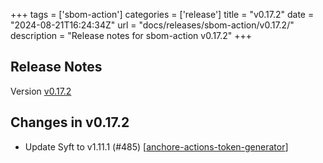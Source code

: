 +++
tags = ['sbom-action']
categories = ['release']
title = "v0.17.2"
date = "2024-08-21T16:24:34Z"
url = "docs/releases/sbom-action/v0.17.2/"
description = "Release notes for sbom-action v0.17.2"
+++

## Release Notes

Version [v0.17.2](https://github.com/anchore/sbom-action/releases/tag/v0.17.2)

## Changes in v0.17.2

- Update Syft to v1.11.1 (#485) [[anchore-actions-token-generator](https://github.com/anchore-actions-token-generator)]
